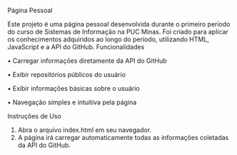 Página Pessoal

Este projeto é uma página pessoal desenvolvida durante o primeiro período do curso de Sistemas de Informação na PUC Minas. Foi criado para aplicar os conhecimentos adquiridos ao longo do período, utilizando HTML, JavaScript e a API do GitHub.
Funcionalidades

•	Carregar informações diretamente da API do GitHub

•	Exibir repositórios públicos do usuário

•	Exibir informações básicas sobre o usuário

•	Navegação simples e intuitiva pela página

Instruções de Uso

1.	Abra o arquivo index.html em seu navegador.
2.	A página irá carregar automaticamente todas as informações coletadas da API do GitHub.

